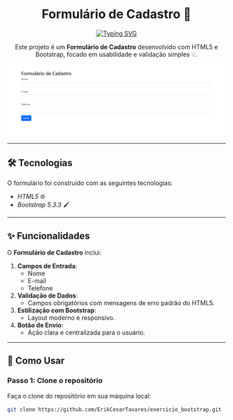 <h1 align="center">Formulário de Cadastro 📝</h1>

<div align="center">
  <a href="https://git.io/typing-svg">
    <img src="https://readme-typing-svg.demolab.com?font=Roboto&size=24&duration=2000&pause=500&color=2ECC71&center=true&vCenter=true&width=435&lines=Formulário+de+Cadastro;Validação+Simples+e+Rápida!" alt="Typing SVG" />
  </a>
</div>

<p align="center">
  Este projeto é um <b>Formulário de Cadastro</b> desenvolvido com HTML5 e Bootstrap, focado em usabilidade e validação simples 💡.
</p>

<p align="center">
  <img alt="Demonstração do projeto" src="https://github.com/ErikCesarTavares/exercicio_bootstrap/blob/exercicio_bootstrap/principal.png" width="600px">
</p>

---

## 🛠 Tecnologias

O formulário foi construído com as seguintes tecnologias:

- *HTML5* 🌐
- *Bootstrap 5.3.3* 🖌️

---

## ✨ Funcionalidades

O **Formulário de Cadastro** inclui:

1. **Campos de Entrada**:
   - Nome
   - E-mail
   - Telefone
2. **Validação de Dados**:
   - Campos obrigatórios com mensagens de erro padrão do HTML5.
3. **Estilização com Bootstrap**:
   - Layout moderno e responsivo.
4. **Botão de Envio**:
   - Ação clara e centralizada para o usuário.

---

## 🧠 Como Usar

### Passo 1: Clone o repositório
Faça o clone do repositório em sua máquina local:

```bash
git clone https://github.com/ErikCesarTavares/exercicio_bootstrap.git
